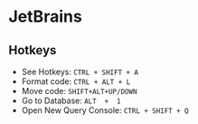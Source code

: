 # JetBrains

## Hotkeys

- See Hotkeys: `CTRL + SHIFT + A`
- Format code: `CTRL + ALT + L`
- Move code: `SHIFT+ALT+UP/DOWN`
- Go to Database:  `ALT  +  1`
- Open New Query Console:  `CTRL + SHIFT + Q`
